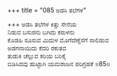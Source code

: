 +++
title = "085 ಅಡಸಿ ತಲೆಗಳ"

+++
ಅಡಸಿ ತಲೆಗಳ ಕಿತ್ತು ಸೇನೆಯ   
ನಿಡುವ ಬಸುರನು ಬಗಿದು ಕರುಳನು   
ಕೊಡಹಿ ಸೂಸುವ ಮಿದುಳ ಮೊಗೆದೆಣ್ದೆಸೆಗೆ ಸಾಲಿಡುವ   
ಅಡಗನಾಯಿದು ಕೆದರಿ ರಕುತವ   
ತುಡುಕಿ ಚೆಲ್ಲುವ ಕರಿಯ ಬರಿಕೈ  
ಬಿಡಿಸಿದವು ಹುಟ್ಟಾಗಿ ಯಮರಾಜನ ಪರಿಗ್ರಹಕೆ      ॥85॥